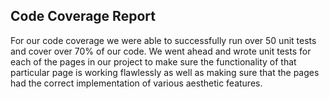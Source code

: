 ## Code Coverage Report

For our code coverage we were able to successfully run over 50 unit tests and cover over 70% of our code. We went ahead and wrote unit tests for each of the pages in our project to make sure the functionality of that particular page is working flawlessly as well as making sure that the pages had the correct implementation of various aesthetic features.
